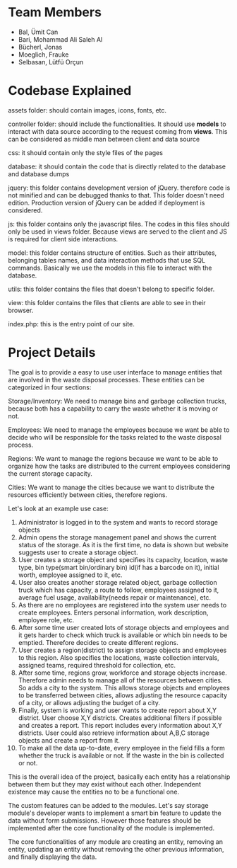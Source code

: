 # Team Members

- Bal, Ümit Can
- Bari, Mohammad Ali Saleh Al
- Bücherl, Jonas
- Moeglich, Frauke 
- Selbasan, Lütfü Orçun

# Codebase Explained

assets folder: should contain images, icons, fonts, etc.

controller folder: should include the functionalities. It should use __**models**__ to interact with data source according to the request coming from __**views**__. This can be considered as middle man between client and data source

css: it should contain only the style files of the pages

database: it should contain the code that is directly related to the database and database dumps

jquery: this folder contains development version of jQuery. therefore code is not minified and can be debugged thanks to that. This folder doesn't need edition. Production version of jQuery can be added if deployment is considered.

js: this folder contains only the javascript files. The codes in this files should only be used in views folder. Because views are served to the client and JS is required for client side interactions.

model: this folder contains structure of entities. Such as their attributes, belonging tables names, and data interaction methods that use SQL commands. Basically we use the models in this file to interact with the database.

utils: this folder contains the files that doesn't belong to specific folder.

view: this folder contains the files that clients are able to see in their browser. 

index.php: this is the entry point of our site.

# Project Details

The goal is to provide a easy to use user interface to manage entities that are involved in the waste disposal processes. These entities can be categorized in four sections:

Storage/Inventory: We need to manage bins and garbage collection trucks, because both has a capability to carry the waste whether it is moving or not. 

Employees: We need to manage the employees because we want be able to decide who will be responsible for the tasks related to the waste disposal process.

Regions: We want to manage the regions because we want to be able to organize how the tasks are distributed to the current employees considering the current storage capacity.

Cities: We want to manage the cities because we want to distribute the resources efficiently between cities, therefore regions.

Let's look at an example use case:
1. Administrator is logged in to the system and wants to record storage objects
2. Admin opens the storage management panel and shows the current status of the storage. As it is the first time, no data is shown but website suggests user to create a storage object.
3. User creates a storage object and specifies its capacity, location, waste type, bin type(smart bin/ordinary bin) id(if has a barcode on it), initial worth, employee assigned to it, etc.
4. User also creates another storage related object, garbage collection truck which has capacity, a route to follow, employees assigned to it, average fuel usage, availability(needs repair or maintenance), etc.
5. As there are no employees are registered into the system user needs to create employees. Enters personal information, work description, employee role, etc.
6. After some time user created lots of storage objects and employees and it gets harder to check which truck is available or which bin needs to be emptied. Therefore decides to create different regions.
7. User creates a region(district) to assign storage objects and employees to this region. Also specifies the locations, waste collection intervals, assigned teams, required threshold for collection, etc.
8. After some time, regions grow, workforce and storage objects increase. Therefore admin needs to manage all of the resources between cities. So adds a city to the system. This allows storage objects and employees to be transferred between cities, allows adjusting the resource capacity of a city, or allows adjusting the budget of a city.
9. Finally, system is working and user wants to create report about X,Y district. User choose X,Y districts. Creates additional filters if possible and creates a report. This report includes every information about X,Y districts. User could also retrieve information about A,B,C storage objects and create a report from it.
10. To make all the data up-to-date, every employee in the field fills a form whether the truck is available or not. If the waste in the bin is collected or not.


This is the overall idea of the project, basically each entity has a relationship between them but they may exist without each other. Independent existence may cause the entities no to be a functional one.

The custom features can be added to the modules. Let's say storage module's developer wants to implement a smart bin feature to update the data without form submissions. However those features should be implemented after the core functionality of the module is implemented.

The core functionalities of any module are creating an entity, removing an entity, updating an entity without removing the other previous information, and finally displaying the data.
